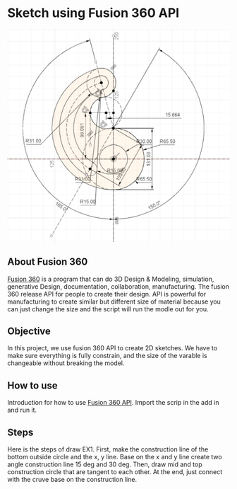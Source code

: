# Sketch using Fusion 360 API

![](Ex_1.png)

## About Fusion 360
[Fusion 360](https://www.autodesk.com/products/fusion-360/overview#banner) is a program that can do 3D Design & Modeling, simulation, generative Design, documentation, collaboration, manufacturing. The fusion 360 release API for people to create their design. API is powerful for manufacturing to create similar but different size of material because you can just change the size and the script will run the modle out for you. 

## Objective
In this project, we use fusion 360 API to create 2D sketches. We have to make sure everything is fully constrain, and the size of the varable is changeable without breaking the model.

## How to use
Introduction for how to use [Fusion 360 API](http://help.autodesk.com/view/fusion360/ENU/?guid=GUID-A92A4B10-3781-4925-94C6-47DA85A4F65A). Import the scrip in the add in and run it.

## Steps
Here is the steps of draw EX1. First, make the construction line of the bottom outside circle and the x, y line. Base on the x and y line create two angle construction line 15 deg and 30 deg. Then, draw mid and top construction circle that are tangent to each other. At the end, just connect with the cruve base on the construction line.

